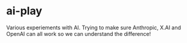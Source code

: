 # ai-play

Various experiements with AI. Trying to make sure Anthropic, X.AI and OpenAI can all work so we can understand the difference!
